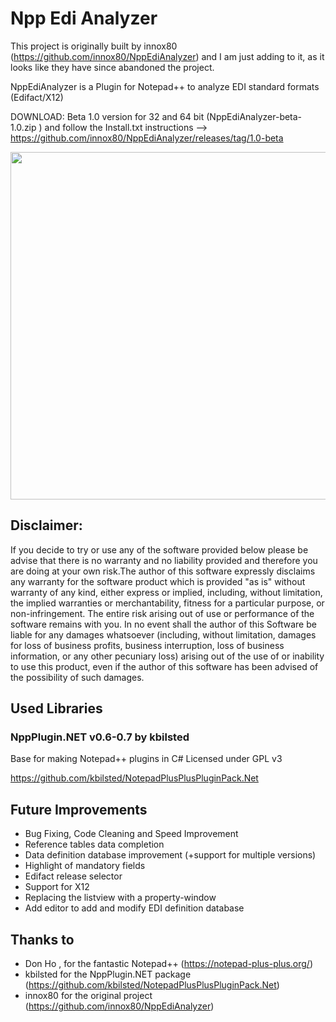 # Npp Edi Analyzer
This project is originally built by innox80 (https://github.com/innox80/NppEdiAnalyzer) and I am just adding to it, as it looks like they have since abandoned the project.

NppEdiAnalyzer is a Plugin for Notepad++ to analyze EDI standard formats (Edifact/X12)

DOWNLOAD: Beta 1.0 version for 32 and 64 bit (NppEdiAnalyzer-beta-1.0.zip
) and follow the Install.txt instructions --> https://github.com/innox80/NppEdiAnalyzer/releases/tag/1.0-beta

<img src="https://github.com/innox80/NppEdiAnalyzer/blob/main/resources/NppEdiAnalyzerSplash.gif" align="center" height="556" width="700" >


Disclaimer:
----------
If you decide to try or use any of the software provided below please be advise that there is no warranty and no liability provided and therefore you are doing at your own risk.The author of this software expressly disclaims any warranty for the software product which is provided "as is" without warranty of any kind, either express or implied, including, without limitation, the implied warranties or merchantability, fitness for a particular purpose, or non-infringement. The entire risk arising out of use or performance of the software remains with you. In no event shall the author of this Software be liable for any damages whatsoever (including, without limitation, damages for loss of business profits, business interruption, loss of business information, or any other pecuniary loss) arising out of the use of or inability to use this product, even if the author of this software has been advised of the possibility of such damages.


Used Libraries
--------------

### NppPlugin.NET v0.6-0.7 by kbilsted

Base for making Notepad++ plugins in C# 
Licensed under GPL v3

https://github.com/kbilsted/NotepadPlusPlusPluginPack.Net

Future Improvements
-------------------
* Bug Fixing, Code Cleaning and Speed Improvement
* Reference tables data completion 
* Data definition database improvement (+support for multiple versions)
* Highlight of mandatory fields
* Edifact release selector
* Support for X12
* Replacing the listview with a property-window
* Add editor to add and modify EDI definition database

Thanks to
---------
 + Don Ho , for the fantastic Notepad++ (https://notepad-plus-plus.org/)
 + kbilsted for the NppPlugin.NET package (https://github.com/kbilsted/NotepadPlusPlusPluginPack.Net)
 + innox80 for the original project (https://github.com/innox80/NppEdiAnalyzer)
